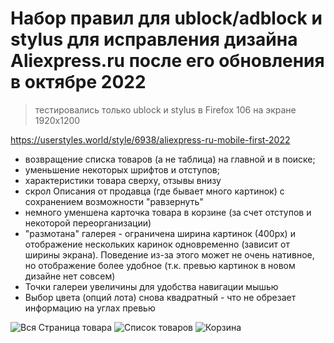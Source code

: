# Набор правил для ublock/adblock и stylus для исправления дизайна Aliexpress.ru после его обновления в октябре 2022

> тестировались только ublock и stylus в Firefox 106 на экране 1920x1200

https://userstyles.world/style/6938/aliexpress-ru-mobile-first-2022

* возвращение списка товаров (а не таблица) на главной и в поиске;  
* уменьшение некоторых шрифтов и отступов;  
* характеристики товара сверху, отзывы внизу  
* скрол Описания от продавца (где бывает много картинок) с сохранением возможности "равзернуть"  
* немного уменшена карточка товара в корзине (за счет отступов и некоторой переорганизации)  
* "размотана" галерея - ограничена ширина картинок (400px) и отображение нескольких каринок одновременно (зависит от ширины экрана). Поведение из-за этого может не очень нативное, но отображение более удобное (т.к. превью картинок в новом дизайне нет совсем)  
* Точки галереи увеличины для удобства навигации мышью  
* Выбор цвета (опций лота) снова квадратный - что не обрезает информацию на углах превью  

![Вся Страница товара](https://i.imgur.com/dXa8MkD.jpg "Страница товара (вся)")
![Список товаров](https://i.imgur.com/nqb3ViT.png "Список товаров на главной и в поиске")
![Корзина](https://i.imgur.com/7P8GXyI.png "Корзина")
